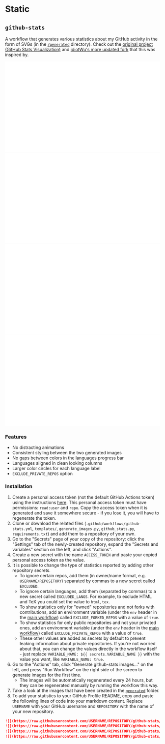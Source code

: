 # Static

## `github-stats`

A workflow that generates various statistics about my GitHub activity in the form of SVGs (in the [`/generated`](/generated) directory). Check out the [original project (GitHub Stats Visualization)](https://github.com/jstrieb/github-stats) and [idiotWu's more updated fork](https://github.com/idiotWu/stats) that this was inspired by.

![](https://raw.githubusercontent.com/uncenter/static/github-stats/overview.svg#gh-dark-mode-only)
![](https://raw.githubusercontent.com/uncenter/static/github-stats/languages.svg#gh-dark-mode-only)
![](https://raw.githubusercontent.com/uncenter/static/github-stats/overview.svg#gh-light-mode-only)
![](https://raw.githubusercontent.com/uncenter/static/github-stats/languages.svg#gh-light-mode-only)

### Features

-   No distracting animations
-   Consistent styling between the two generated images
-   No gaps between colors in the languages progress bar
-   Languages aligned in clean looking columns
-   Larger color circles for each language label
-   `EXCLUDE_PRIVATE_REPOS` option

### Installation

<!-- TODO: Add details and screenshots -->

1. Create a personal access token (not the default GitHub Actions token) using the instructions [here](https://docs.github.com/en/github/authenticating-to-github/creating-a-personal-access-token). This personal access token must have permissions: `read:user` and `repo`. Copy the access token when it is generated and save it somewhere secure - if you lose it, you will have to regenerate the token.
2. Clone or download the related files (`.github/workflows/github-stats.yml`, `templates/`, `generate_images.py`, `github_stats.py`, `requirements.txt`) and add them to a repository of your own.
3. Go to the "Secrets" page of your copy of the repository: click the "Settings" tab of the newly-created repository, expand the "Secrets and variables" section on the left, and click "Actions".
4. Create a new secret with the name `ACCESS_TOKEN` and paste your copied personal access token as the value.
5. It is possible to change the type of statistics reported by adding other repository secrets.
    - To ignore certain repos, add them (in owner/name format, e.g. `USERNAME/REPOSITORY`) separated by commas to a new secret called `EXCLUDED`.
    - To ignore certain languages, add them (separated by commas) to a new secret called `EXCLUDED_LANGS`. For example, to exclude HTML and TeX you could set the value to `html,tex`.
    - To show statistics only for "owned" repositories and not forks with contributions, add an environment variable (under the `env` header in the [main workflow](https://github.com/uncenter/static/blob/main/.github/workflows/github-stats.yml)) called `EXCLUDE_FORKED_REPOS` with a value of `true`.
    - To show statistics for only public repositories and not your privated ones, add an environment variable (under the `env` header in the [main workflow](https://github.com/uncenter/static/blob/main/.github/workflows/github-stats.yml)) called `EXCLUDE_PRIVATE_REPOS` with a value of `true`.
    - These other values are added as secrets by default to prevent leaking information about private repositories. If you're not worried about that, you can change the values directly in the workflow itself - just replace `VARIABLE_NAME: ${{ secrets.VARIABLE_NAME }}` with the value you want, like `VARIABLE_NAME: true`.
6. Go to the "Actions" tab, click "Generate github-stats images..." on the left, and press "Run Workflow" on the right side of the screen to generate images for the first time.
    - The images will be automatically regenerated every 24 hours, but they can be regenerated manually by running the workflow this way.
7. Take a look at the images that have been created in the [`generated`](generated) folder.
8. To add your statistics to your GitHub Profile README, copy and paste the following lines of code into your markdown content. Replace `USERNAME` with your GitHub username and `REPOSITORY` with the name of your new repository.

```md
![](https://raw.githubusercontent.com/USERNAME/REPOSITORY/github-stats/overview.svg#gh-dark-mode-only)
![](https://raw.githubusercontent.com/USERNAME/REPOSITORY/github-stats/languages.svg#gh-dark-mode-only)
![](https://raw.githubusercontent.com/USERNAME/REPOSITORY/github-stats/overview.svg#gh-light-mode-only)
![](https://raw.githubusercontent.com/USERNAME/REPOSITORY/github-stats/languages.svg#gh-light-mode-only)
```
